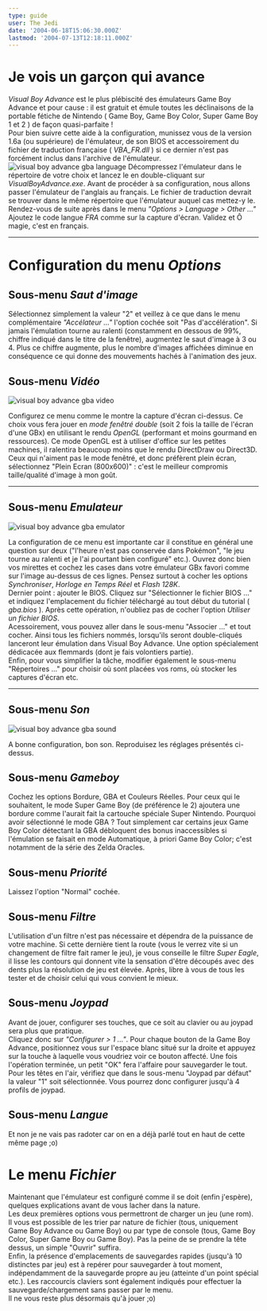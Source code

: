 ```yaml
---
type: guide
user: The Jedi
date: '2004-06-18T15:06:30.000Z'
lastmod: '2004-07-13T12:18:11.000Z'
---
```


# Je vois un garçon qui avance

_Visual Boy Advance_ est le plus plébiscité des émulateurs Game Boy Advance et pour cause : il est gratuit et émule toutes les déclinaisons 
de la portable fétiche de Nintendo ( Game Boy, Game Boy Color, Super Game Boy 1 et 2 ) de façon quasi-parfaite !  
Pour bien suivre cette aide à la configuration, munissez vous de la version 1.6a (ou supérieure) de l'émulateur, de son BIOS et accessoirement du 
fichier de traduction française ( _VBA\_FR.dll_ ) si ce dernier n'est pas forcément inclus dans l'archive de l'émulateur.  
![visual boy advance gba language](/emulators/vba/configure/options_langue.gif)
Décompressez l'émulateur dans le répertoire de votre choix et lancez le en double-cliquant sur _VisualBoyAdvance.exe_. Avant de procéder à sa 
configuration, nous allons passer l'émulateur de l'anglais au français. Le fichier de traduction devrait se trouver dans le même répertoire que 
l'émulateur auquel cas mettez-y le. Rendez-vous de suite après dans le menu _"Options \> Language \> Other ..."_ Ajoutez le code langue _FRA_
comme sur la capture d'écran. Validez et Ô magie, c'est en français.

---

# Configuration du menu _Options_

## Sous-menu _Saut d'image_

Sélectionnez simplement la valeur "2" et veillez à ce que dans le menu complémentaire _"Accélateur ..."_ l'option cochée soit 
"Pas d'accélération". Si jamais l'émulation tourne au ralenti (constamment en dessous de 99%, chiffre indiqué dans le titre de la fenêtre), 
augmentez le saut d'image à 3 ou 4\. Plus ce chiffre augmente, plus le nombre d'images affichées diminue en conséquence ce qui donne des 
mouvements hachés à l'animation des jeux.

## Sous-menu _Vidéo_
![visual boy advance gba video](/emulators/vba/configure/options_video_rendu.gif)

Configurez ce menu comme le montre la capture d'écran ci-dessus. Ce choix vous fera jouer en _mode fenêtré double_ (soit 2 fois 
la taille de l'écran d'une GBx) en utilisant le rendu _OpenGL_ (performant et moins gourmand en ressources). Ce mode OpenGL est à 
utiliser d'office sur les petites machines, il ralentira beaucoup moins que le rendu DirectDraw ou Direct3D.  
Ceux qui n'aiment pas le mode fenêtré, et donc préfèrent plein écran, sélectionnez "Plein Ecran (800x600)" : c'est le meilleur compromis 
taille/qualité d'image à mon goût.

---

## Sous-menu _Emulateur_
![visual boy advance gba emulator](/emulators/vba/configure/options_emulateur_typesauve.gif)

La configuration de ce menu est importante car il constitue en général une question sur deux ("l'heure n'est pas conservée dans Pokémon", 
"le jeu tourne au ralenti et je l'ai pourtant bien configuré" etc.). Ouvrez donc bien vos mirettes et cochez les cases dans votre émulateur GBx 
favori comme sur l'image au-dessus de ces lignes. Pensez surtout à cocher les options _Synchroniser_, _Horloge en Temps Réel_ et 
_Flash 128K_.   
Dernier point : ajouter le BIOS. Cliquez sur "Sélectionner le fichier BIOS ..." et indiquez l'emplacement du fichier téléchargé au tout début 
du tutorial ( _gba.bios_ ). Après cette opération, n'oubliez pas de cocher l'option _Utiliser un fichier BIOS_.  
Acessoirement, vous pouvez aller dans le sous-menu "Associer ..." et tout cocher. Ainsi tous les fichiers nommés, lorsqu'ils seront double-cliqués 
lanceront leur émulation dans Visual Boy Advance. Une option spécialement dédicacée aux flemmards (dont je fais volontiers partie).  
Enfin, pour vous simplifier la tâche, modifier également le sous-menu "Répertoires ..." pour choisir où sont placées vos roms, où stocker les 
captures d'écran etc.

---

## Sous-menu _Son_
![visual boy advance gba sound](/emulators/vba/configure/options_son.gif)

A bonne configuration, bon son. Reproduisez les réglages présentés ci-dessus.

## Sous-menu _Gameboy_

Cochez les options Bordure, GBA et Couleurs Réelles. Pour ceux qui le souhaitent, le mode Super Game Boy (de préférence le 2) ajoutera une 
bordure comme l'aurait fait la cartouche spéciale Super Nintendo. Pourquoi avoir sélectionné le mode GBA ? Tout simplement car certains 
jeux Game Boy Color détectant la GBA débloquent des bonus inaccessibles si l'émulation se faisait en mode Automatique, à priori Game Boy 
Color; c'est notamment de la série des Zelda Oracles.

## Sous-menu _Priorité_

Laissez l'option "Normal" cochée.

## Sous-menu _Filtre_

L'utilisation d'un filtre n'est pas nécessaire et dépendra de la puissance de votre machine. Si cette dernière tient la route 
(vous le verrez vite si un changement de filtre fait ramer le jeu), je vous conseille le filtre _Super Eagle_, il lisse les 
contours qui donnent vite la sensation d'être découpés avec des dents plus la résolution de jeu est élevée. Après, libre à vous de tous 
les tester et de choisir celui qui vous convient le mieux.

## Sous-menu _Joypad_

Avant de jouer, configurer ses touches, que ce soit au clavier ou au joypad sera plus que pratique.  
Cliquez donc sur _"Configurer \> 1 ..."_. Pour chaque bouton de la Game Boy Advance, positionnez vous sur l'espace blanc situé 
sur la droite et appuyez sur la touche à laquelle vous voudriez voir ce bouton affecté. Une fois l'opération terminée, un petit "OK" 
fera l'affaire pour sauvegarder le tout. Pour les têtes en l'air, vérifiez que dans le sous-menu "Joypad par défaut" la valeur "1" 
soit sélectionnée. Vous pourrez donc configurer jusqu'à 4 profils de joypad.

## Sous-menu _Langue_

Et non je ne vais pas radoter car on en a déjà parlé tout en haut de cette même page ;o)

# Le menu _Fichier_

Maintenant que l'émulateur est configuré comme il se doit (enfin j'espère), quelques explications avant de vous lacher dans la nature.  
Les deux premières options vous permettront de charger un jeu (une rom). Il vous est possible de les trier par nature de fichier (tous, uniquement Game Boy Advance ou Game Boy) ou par type de console (tous, Game Boy Color, Super Game Boy ou Game Boy). Pas la peine de se prendre la tête dessus, un simple "Ouvrir" suffira.  
Enfin, la présence d'emplacements de sauvegardes rapides (jusqu'à 10 distinctes par jeu) est à repérer pour sauvegarder à tout moment, indépendamment de la sauvegarde propre au jeu (atteinte d'un point spécial etc.). Les raccourcis claviers sont également indiqués pour effectuer la sauvegarde/chargement sans passer par le menu.  
Il ne vous reste plus désormais qu'à jouer ;o)